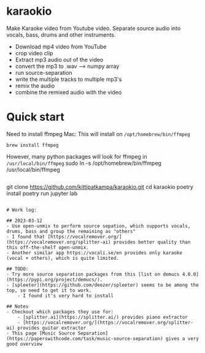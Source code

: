 # karaokio
Make Karaoke video from Youtube video.
Separate source audio into vocals, bass, drums and other instruments.

- Download mp4 video from YouTube
- crop video clip
- Extract mp3 audio out of the video
- convert the mp3 to .wav --> numpy array
- run source-separation
- write the multiple tracks to multiple mp3's
- remix the audio
- combine the remixed audio with the video

# Quick start
Need to install ffmpeg
Mac: This will install on `/opt/homebrew/bin/ffmpeg`
```
brew install ffmpeg
```
However, many python packages will look for ffmpeg in `/usr/local/bin/ffmpeg`
sudo ln -s /opt/homebrew/bin/ffmpeg /usr/local/bin/ffmpeg
```

```
git clone https://github.com/kittipatkampa/karaokio.git
cd karaokio
poetry install
poetry run jupyter lab
```

# Work log:

## 2023-03-12
- Use open-unmix to perform source sepation, which supports vocals, drums, bass and group the remaining as "others"
- I found that [https://vocalremover.org/](https://vocalremover.org/splitter-ai) provides better quality than this off-the-shelf open-unmix.
- Another similar app https://vocali.se/en provides only karaoke (vocal + others), which is quite limited.

## TODO:
- Try more source separation packages from this [list on demucs 4.0.0](https://pypi.org/project/demucs/).
- [spleeter](https://github.com/deezer/spleeter) seems to be among the top, so need to get it to work.
    - I found it's very hard to install

## Notes
- Checkout which packages they use for:
    - [splitter.ai](https://splitter.ai/) provides piano extractor
    - [https://vocalremover.org/](https://vocalremover.org/splitter-ai) provides guitar extractor
- This page [Music Source Separation](https://paperswithcode.com/task/music-source-separation) gives a very good overview


